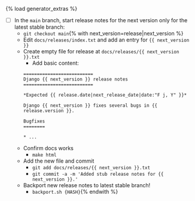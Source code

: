 {% load generator_extras %}
- [ ] In the `main` branch, start release notes for the next version only for the latest stable branch:
  - `git checkout main`{% with next_version=release|next_version %}
  - Edit `docs/releases/index.txt` and add an entry for `{{ next_version }}`
  - Create empty file for release at `docs/releases/{{ next_version }}.txt`
    - Add basic content:
    ```
    ==========================
    Django {{ next_version }} release notes
    ==========================

    *Expected {{ release.date|next_release_date|date:"F j, Y" }}*

    Django {{ next_version }} fixes several bugs in {{ release.version }}.

    Bugfixes
    ========

    * ...

    ```
  - Confirm docs works
    - `make html`
  - Add the new file and commit
    - `git add docs/releases/{{ next_version }}.txt`
    - `git commit -a -m 'Added stub release notes for {{ next_version }}.'`
  - Backport new release notes to latest stable branch!
    -  `backport.sh {HASH}`{% endwith %}

